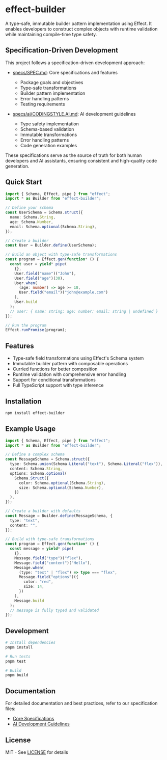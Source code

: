 # effect-builder

A type-safe, immutable builder pattern implementation using Effect. It enables developers to construct complex objects with runtime validation while maintaining compile-time type safety.

## Specification-Driven Development

This project follows a specification-driven development approach:

- [specs/SPEC.md](./specs/SPEC.md): Core specifications and features

  - Package goals and objectives
  - Type-safe transformations
  - Builder pattern implementation
  - Error handling patterns
  - Testing requirements

- [specs/ai/CODINGSTYLE.AI.md](./specs/ai/CODINGSTYLE.AI.md): AI development guidelines
  - Type safety implementation
  - Schema-based validation
  - Immutable transformations
  - Error handling patterns
  - Code generation examples

These specifications serve as the source of truth for both human developers and AI assistants, ensuring consistent and high-quality code generation.

## Quick Start

```typescript
import { Schema, Effect, pipe } from "effect";
import * as Builder from "effect-builder";

// Define your schema
const UserSchema = Schema.struct({
  name: Schema.String,
  age: Schema.Number,
  email: Schema.optional(Schema.String),
});

// Create a builder
const User = Builder.define(UserSchema);

// Build an object with type-safe transformations
const program = Effect.gen(function* () {
  const user = yield* pipe(
    {},
    User.field("name")("John"),
    User.field("age")(30),
    User.when(
      (age: number) => age >= 18,
      User.field("email")("john@example.com")
    ),
    User.build
  );
  // user: { name: string; age: number; email: string | undefined }
});

// Run the program
Effect.runPromise(program);
```

## Features

- Type-safe field transformations using Effect's Schema system
- Immutable builder pattern with composable operations
- Curried functions for better composition
- Runtime validation with comprehensive error handling
- Support for conditional transformations
- Full TypeScript support with type inference

## Installation

```bash
npm install effect-builder
```

## Example Usage

```typescript
import { Schema, Effect, pipe } from "effect";
import * as Builder from "effect-builder";

// Define a complex schema
const MessageSchema = Schema.struct({
  type: Schema.union(Schema.Literal("text"), Schema.Literal("flex")),
  content: Schema.String,
  options: Schema.optional(
    Schema.Struct({
      color: Schema.optional(Schema.String),
      size: Schema.optional(Schema.Number),
    })
  ),
});

// Create a builder with defaults
const Message = Builder.define(MessageSchema, {
  type: "text",
  content: "",
});

// Build with type-safe transformations
const program = Effect.gen(function* () {
  const message = yield* pipe(
    {},
    Message.field("type")("flex"),
    Message.field("content")("Hello"),
    Message.when(
      (type: "text" | "flex") => type === "flex",
      Message.field("options")({
        color: "red",
        size: 14,
      })
    ),
    Message.build
  );
  // message is fully typed and validated
});
```

## Development

```bash
# Install dependencies
pnpm install

# Run tests
pnpm test

# Build
pnpm build
```

## Documentation

For detailed documentation and best practices, refer to our specification files:

- [Core Specifications](./specs/SPEC.md)
- [AI Development Guidelines](./specs/ai/CODINGSTYLE.AI.md)

## License

MIT - See [LICENSE](./LICENSE) for details
